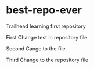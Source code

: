 # best-repo-ever
Trailhead learning first repository

First Change test in repository file

Second Cange to the file

Third Change to the repository file